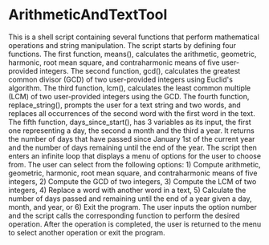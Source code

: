 # ArithmeticAndTextTool

This is a shell script containing several functions that perform mathematical operations and string manipulation. The script starts by defining four functions. The first function, means(), calculates the arithmetic, geometric, harmonic, root mean square, and contraharmonic means of five user-provided integers. The second function, gcd(), calculates the greatest common divisor (GCD) of two user-provided integers using Euclid's algorithm. The third function, lcm(), calculates the least common multiple (LCM) of two user-provided integers using the GCD. The fourth function, replace_string(), prompts the user for a text string and two words, and replaces all occurrences of the second word with the first word in the text. The fifth function, days_since_start(), has 3 variables as its input, the first one representing a day, the second a month and the third a year. It returns the number of days that have passed since January 1st of the current year and the number of days remaining until the end of the year.
The script then enters an infinite loop that displays a menu of options for the user to choose from. The user can select from the following options: 1) Compute arithmetic, geometric, harmonic, root mean square, and contraharmonic means of five integers, 2) Compute the GCD of two integers, 3) Compute the LCM of two integers, 4) Replace a word with another word in a text, 5) Calculate the number of days passed and remaining until the end of a year given a day, month, and year, or 6) Exit the program. The user inputs the option number and the script calls the corresponding function to perform the desired operation. After the operation is completed, the user is returned to the menu to select another operation or exit the program.
